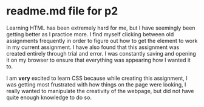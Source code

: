 # readme.md file for p2

Learning HTML has been extremely hard for me, but I have seemingly been getting better as I practice more. I find myself clicking between old assignments frequently in order to figure out how to get the element to work in my current assignment. I have also found that this assignment was created entirely through trial and error. I was constantly saving and opening it on my browser to ensure that everything was appearing how I wanted it to.

I am **very** excited to learn CSS because while creating this assignment, I was getting most frustrated with how things on the page were looking, I really wanted to manipulate the creativity of the webpage, but did not have quite enough knowledge to do so.
